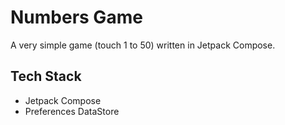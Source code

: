 # Numbers Game
A very simple game (touch 1 to 50) written in Jetpack Compose. 

## Tech Stack
- Jetpack Compose
- Preferences DataStore

